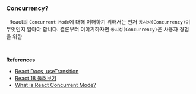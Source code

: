
### Concurrency?

&nbsp;&nbsp;React의 `Concurrent Mode`에 대해 이해하기 위해서는 먼저 `동시성(Concurrency)`이 무엇인지 알아야 합니다. 결론부터 이야기하자면 `동시성(Concurrency)`은 사용자 경험을 위한 

<br>

**References**
- [React Docs, useTransition](https://react.dev/reference/react/useTransition)
- [React 18 둘러보기](https://yrnana.dev/post/2022-04-12-react-18/)
- [What is React Concurrent Mode?](https://velog.io/@cadenzah/react-concurrent-mode)